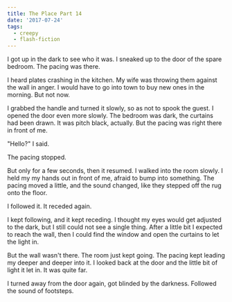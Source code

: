 ```yaml
---
title: The Place Part 14
date: '2017-07-24'
tags:
  - creepy
  - flash-fiction
---
```


I got up in the dark to see who it was. I sneaked up to the door of the spare
bedroom. The pacing was there.

<!-- truncate -->

I heard plates crashing in the kitchen. My wife was throwing them against the
wall in anger. I would have to go into town to buy new ones in the morning. But
not now.

I grabbed the handle and turned it slowly, so as not to spook the guest. I
opened the door even more slowly. The bedroom was dark, the curtains had been
drawn. It was pitch black, actually. But the pacing was right there in front of
me.

"Hello?" I said.

The pacing stopped.

But only for a few seconds, then it resumed. I walked into the room slowly. I
held my my hands out in front of me, afraid to bump into something. The pacing
moved a little, and the sound changed, like they stepped off the rug onto the
floor.

I followed it. It receded again.

I kept following, and it kept receding. I thought my eyes would get adjusted to
the dark, but I still could not see a single thing. After a little bit I
expected to reach the wall, then I could find the window and open the curtains
to let the light in.

But the wall wasn't there. The room just kept going. The pacing kept leading my
deeper and deeper into it. I looked back at the door and the little bit of light
it let in. It was quite far.

I turned away from the door again, got blinded by the darkness. Followed the
sound of footsteps.
